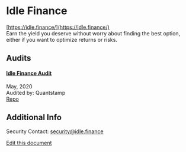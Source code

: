 
# Idle Finance
  
[https://idle.finance/](https://idle.finance/)<br>
Earn the yield you deserve without worry about finding the best option, either if you want to optimize returns or risks.


## Audits



#### [Idle Finance Audit](https://certificate.quantstamp.com/full/idle-finance)

May, 2020<br>
Audited by: Quantstamp<br>
[Repo](https://github.com/bugduino/idle-contracts)
      

  



## Additional Info

Security Contact: security@idle.finance


[Edit this document](https://github.com/ConsenSys/blockchainSecurityDB/blob/master/projects/idle-finance.json)